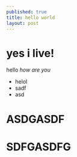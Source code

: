 ```yaml
---
published: true
title: hello world
layout: post
---
```

yes i live!
========

hello _how are you_

 * helol
 * sadf
 * asd

 # ASDGASDF
 # SDFGASDFG 